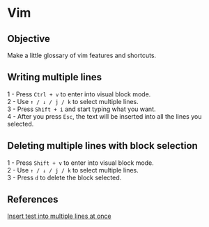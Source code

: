 # Vim

## Objective

Make a little glossary of vim features and shortcuts.

## Writing multiple lines

1 - Press `Ctrl + v` to enter into visual block mode.  
2 - Use `↑ / ↓ / j / k` to select multiple lines.  
3 - Press `Shift + i` and start typing what you want.  
4 - After you press `Esc`, the text will be inserted into all the lines you selected.  

## Deleting multiple lines with block selection

1 - Press `Shift + v` to enter into visual block mode.  
2 - Use `↑ / ↓ / j / k` to select multiple lines.  
3 - Press `d` to delete the block selected.  

## References
[Insert test into multiple lines at once](https://riptutorial.com/vim/example/7301/insert-text-into-multiple-lines-at-once)
